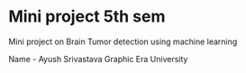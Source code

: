 # Mini project 5th sem

Mini project on Brain Tumor detection using machine learning

Name - Ayush Srivastava
Graphic Era University
